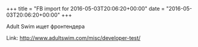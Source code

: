 +++
title = "FB import for 2016-05-03T20:06:20+00:00"
date = "2016-05-03T20:06:20+00:00"
+++

Adult Swim ищет фронтендера 

Link: <a href="http://www.adultswim.com/misc/developer-test/">http://www.adultswim.com/misc/developer-test/</a>
